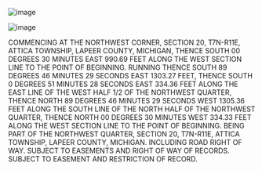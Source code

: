 ![image](https://user-images.githubusercontent.com/60442877/229653269-7389975b-1ba9-48eb-a2c9-511b42d07a2c.png)

![image](https://user-images.githubusercontent.com/60442877/229653276-85952085-2e18-4ee4-9650-ad512cd32b4c.png)

COMMENCING AT THE NORTHWEST CORNER, SECTION 20, T7N-R11E, ATTICA TOWNSHIP, LAPEER COUNTY, MICHIGAN, THENCE SOUTH 00 DEGREES 30 MINUTES EAST 990.69 FEET ALONG THE WEST SECTION LINE TO THE POINT OF BEGINNING. RUNNING THENCE SOUTH 89 DEGREES 46 MINUTES 29 SECONDS EAST 1303.27 FEET, THENCE SOUTH 0 DEGREES 51 MINUTES 28 SECONDS EAST 334.36 FEET ALONG THE EAST LINE OF THE WEST HALF 1/2 OF THE NORTHWEST QUARTER, THENCE NORTH 89 DEGREES 46 MINUTES 29 SECONDS WEST 1305.36 FEET ALONG THE SOUTH LINE OF THE NORTH HALF OF THE NORTHWEST QUARTER, THENCE NORTH 00 DEGREES 30 MINUTES WEST 334.33 FEET ALONG THE WEST SECTION LINE TO THE POINT OF BEGINNING. BEING PART OF THE NORTHWEST QUARTER, SECTION 20, T7N-R11E, ATTICA TOWNSHIP, LAPEER COUNTY, MICHIGAN. INCLUDING ROAD RIGHT OF WAY. SUBJECT TO EASEMENTS AND RIGHT OF WAY OF RECORDS. SUBJECT TO EASEMENT AND RESTRICTION OF RECORD.
